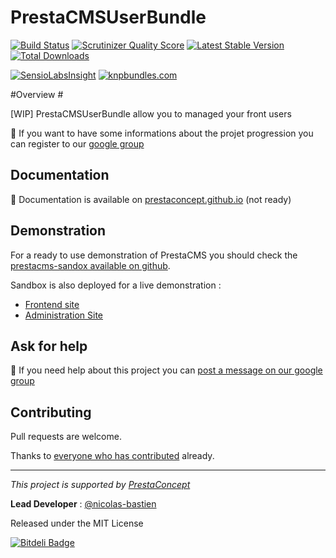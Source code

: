 PrestaCMSUserBundle
======================

[![Build Status](https://secure.travis-ci.org/prestaconcept/PrestaCMSUserBundle.png?branch=master)](http://travis-ci.org/prestaconcept/PrestaCMSUserBundle)
[![Scrutinizer Quality Score](https://scrutinizer-ci.com/g/prestaconcept/PrestaCMSUserBundle/badges/quality-score.png?s=2d0fa3db5a1a1c923b52e0f4fb2358d50f593c51)](https://scrutinizer-ci.com/g/prestaconcept/PrestaCMSUserBundle/)
[![Latest Stable Version](https://poser.pugx.org/presta/cms-user-bundle/v/stable.png)](https://packagist.org/packages/presta/cms-user-bundle)
[![Total Downloads](https://poser.pugx.org/presta/cms-user-bundle/downloads.png)](https://packagist.org/packages/presta/cms-user-bundle)

[![SensioLabsInsight](https://insight.sensiolabs.com/projects/7834b609-01ce-429b-8365-b9510663d127/big.png)](https://insight.sensiolabs.com/projects/7834b609-01ce-429b-8365-b9510663d127)
[![knpbundles.com](http://knpbundles.com/prestaconcept/PrestaCMSUserBundle/badge)](http://knpbundles.com/prestaconcept/PrestaCMSUserBundle)


#Overview #

[WIP] PrestaCMSUserBundle allow you to managed your front users

:speech_balloon: If you want to have some informations about the projet progression you can register to our [google group][3]


## Documentation ##

:book: Documentation is available on [prestaconcept.github.io][4] (not ready)

## Demonstration ##

For a ready to use demonstration of PrestaCMS you should check the [prestacms-sandox available on github][2].

Sandbox is also deployed for a live demonstration :

-   [Frontend site][5]
-   [Administration Site][6]


## Ask for help ##

:speech_balloon: If you need help about this project you can [post a message on our google group][3]

## Contributing

Pull requests are welcome.


Thanks to
[everyone who has contributed](https://github.com/prestaconcept/PrestaCMSUserBundle/graphs/contributors) already.

---

*This project is supported by [PrestaConcept](http://www.prestaconcept.net)*

**Lead Developer** : [@nicolas-bastien](https://github.com/nicolas-bastien)

Released under the MIT License


[2]: https://github.com/prestaconcept/prestacms-sandbox
[3]: https://groups.google.com/forum/?hl=fr&fromgroups#!forum/prestacms-devs
[4]: http://prestaconcept.github.io/presta-cms-user/
[5]: http://sandbox.prestacms.com/
[6]: http://sandbox.prestacms.com/admin


[![Bitdeli Badge](https://d2weczhvl823v0.cloudfront.net/prestaconcept/prestacmsuserbundle/trend.png)](https://bitdeli.com/free "Bitdeli Badge")

